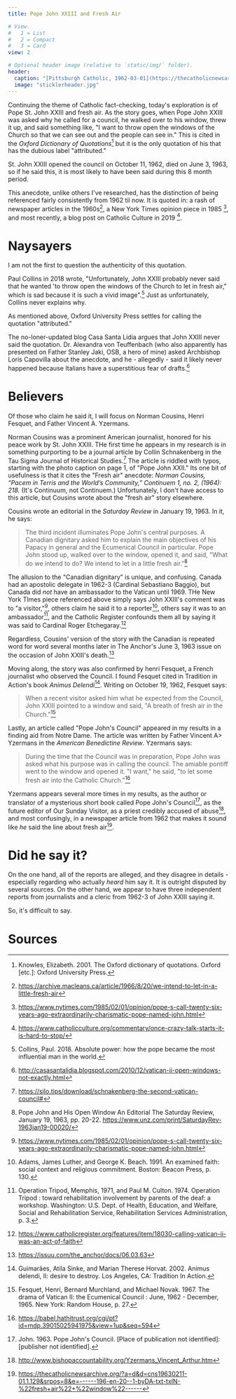 ```yaml
---
title: Pope John XXIII and Fresh Air

# View.
#   1 = List
#   2 = Compact
#   3 = Card
view: 2

# Optional header image (relative to `static/img/` folder).
header:
  caption: "[Pittsburgh Catholic, 1962-03-01](https://thecatholicnewsarchive.org/?a=d&d=TPC19620301-01.1.1&srpos=1)"
  image: "sticklerheader.jpg"
---
```


Continuing the theme of Catholic fact-checking, today's exploration is of Pope St. John XXIII and fresh air. As the story goes, when Pope John XXIII was asked why he called for a council, he walked over to his window, threw it up, and said something like, "I want to throw open the windows of the Church so that we can see out and the people can see in." This is cited in the _Oxford Dictionary of Quotations_[^1] but it is the only quotation of his that has the dubious label "attributed." 

St. John XXIII opened the council on October 11, 1962, died on June 3, 1963, so if he said this, it is most likely to have been said during this 8 month period. 

This anecdote, unlike others I've researched, has the distinction of being referenced fairly consistently from 1962 til now. It is quoted in: a rash of newspaper articles in the 1960s[^2], a New York Times opinion piece in 1985 [^3], and most recently, a blog post on Catholic Culture in 2019 [^4]. 

# Naysayers

I am not the first to question the authenticity of this quotation. 

Paul Collins in 2018 wrote, "Unfortunately, John XXIII probably never said that he wanted 'to throw open the windows of the Church to let in fresh air," which is sad because it is such a vivid image".[^5] Just as unfortunately, Collins never explains why. 

As mentioned above, Oxford University Press settles for calling the quotation "attributed." 

The no-loner-updated blog Casa Santa Lidia argues that John XXIII never said the quotation. Dr. Alexandra von Teuffenbach (who also apparently has presented on Father Stanley Jaki, OSB, a hero of mine) asked Archbishop Loris Capovilla about the anecdote, and he - allegedly - said it likely never happened because Italians have a superstitious fear of drafts.[^6]

# Believers

Of those who claim he said it, I will focus on Norman Cousins, Henri Fesquet, and Father Vincent A. Yzermans.

Norman Cousins was a prominent American journalist, honored for his peace work by St. John XXIII. THe first time he appears in my research is in something purporting to be a journal article by Collin Schnakenberg in the Tau Sigma Journal of Historical Studies.[^7] The article is riddled with typos, starting with the photo caption on page 1, of "Pope John XXII." Its one bit of usefulness is that it cites the "Fresh air" anecdote: _Norman Cousins, “Pacem in Terris and the World’s Community,” Continuem 1, no.
2, (1964): 218._ (It's Continuum, not Continuem.) Unfortunately, I don't have access to this article, but Cousins wrote about the "fresh air" story elsewhere. 

Cousins wrote an editorial in the _Saturday Review_ in January 19, 1963. In it, he says: 

> The third incident illuminates Pope John's central purposes. A Canadian dignitary asked him to explain the main objectives of his Papacy in general and the Ecumenical Council in particular. Pope John stood up, walked over to the window, opened it, and
said, "What do we intend to do? We intend to let in a little fresh air."[^8]

The allusion to the "Canadian dignitary" is unique, and confusing. Canada had an apostolic delegate in 1962-3 (Cardinal Sebastiano Baggio), but Canada did _not_ have an ambassador to the Vatican until 1969. THe New York TImes piece referenced above simply says John XXIII's comment was to "a visitor,"[^3], others claim he said it to a reporter[^9], others say it was to an ambassador[^10], and the Catholic Register confounds them all by saying it was said to Cardinal Roger Etchegaray.[^11]

Regardless, Cousins' version of the story with the Canadian is repeated word for word several months later in The Anchor's June 3, 1963 issue on the occasion of John XXIII's death.[^12]

Moving along, the story was also confirmed by henri Fesquet, a French journalist who observed the Council. I found Fesquet cited in Tradition in Action's book _Animus Delendi_[^13]. Writing on October 19, 1962, Fesquet says: 

> When a recent visitor asked him what he expected from the Council, John XXIII pointed to a window and said, "A breath of fresh air in the Church."[^14]

Lastly, an article called "Pope John's Council" appeared in my results in a finding aid from Notre Dame. The article was written by Father Vincent A> Yzermans in the _American Benedictine Review_. Yzermans says: 

> During the time that the Council was in preparation, Pope John was asked what his purpose was in calling the council. The amiable pontiff went to the window and opened it. "I want," he said, "to let some fresh air into the Catholic Church."[^15]

Yzermans appears several more times in my results, as the author or translator of a mysterious short book called Pope John's Council[^16], as the future editor of Our Sunday Visitor, as a priest credibly accused of abuse[^17], and most confusingly, in a newspaper article from 1962 that makes it sound like _he_ said the line about fresh air[^18].

# Did he say it? 

On the one hand, all of the reports are alleged, and they disagree in details - especially regarding who actually _heard_ him say it. It is outright disputed by several sources. On the other hand, we appear to have three independent reports from journalists and a cleric from 1962-3 of John XXIII saying it. 

So, it's difficult to say. 

# Sources
[^1]: Knowles, Elizabeth. 2001. The Oxford dictionary of quotations. Oxford [etc.]: Oxford University Press.
[^2]: https://archive.macleans.ca/article/1966/8/20/we-intend-to-let-in-a-little-fresh-air
[^3]: https://www.nytimes.com/1985/02/01/opinion/pope-s-call-twenty-six-years-ago-extraordinarily-charismatic-pope-named-john.html
[^4]: https://www.catholicculture.org/commentary/once-crazy-talk-starts-it-is-hard-to-stop/
[^5]: Collins, Paul. 2018. Absolute power: how the pope became the most influential man in the world.
[^6]: http://casasantalidia.blogspot.com/2010/12/vatican-ii-open-windows-not-exactly.html
[^7]: https://silo.tips/download/schnakenberg-the-second-vatican-council#
[^8]: Pope John and His Open Window An Editorial The Saturday Review, January 19, 1963, pp. 20-22. https://www.unz.com/print/SaturdayRev-1963jan19-00020/
[^9]: Adams, James Luther, and George K. Beach. 1991. An examined faith: social context and religious commitment. Boston: Beacon Press, p. 130.
[^10]: Operation Tripod, Memphis, 1971, and Paul M. Culton. 1974. Operation Tripod : toward rehabilitation involvement by parents of the deaf: a workshop. Washington: U.S. Dept. of Health, Education, and Welfare, Social and Rehabilitation Service, Rehabilitation Services Administration, p. 3.
[^11]: https://www.catholicregister.org/features/item/18030-calling-vatican-ii-was-an-act-of-faith
[^12]: https://issuu.com/the_anchor/docs/06.03.63
[^13]: Guimarães, Atila Sinke, and Marian Therese Horvat. 2002. Animus delendi, II: desire to destroy. Los Angeles, CA: Tradition In Action.
[^14]: Fesquet, Henri, Bernard Murchland, and Michael Novak. 1967. The drama of Vatican II: the Ecumenical Council : June, 1962 - December, 1965. New York: Random House, p. 27.
[^15]: https://babel.hathitrust.org/cgi/pt?id=mdp.39015025941975&view=1up&seq=594
[^16]: John. 1963. Pope John's Council. [Place of publication not identified]: [publisher not identified].
[^17]: http://www.bishopaccountability.org/Yzermans_Vincent_Arthur.htm
[^18]: https://thecatholicnewsarchive.org/?a=d&d=cns19630211-01.1.129&srpos=8&e=------196-en-20--1-byDA-txt-txIN-%22fresh+air%22+%22window%22------
